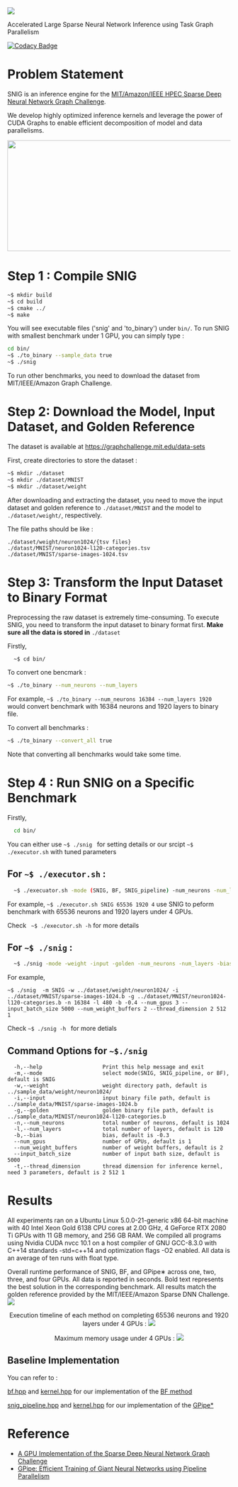 <img src="./.others/snig_logo.png" />

Accelerated Large Sparse Neural Network Inference using Task Graph Parallelism 

[![Codacy Badge](https://app.codacy.com/project/badge/Grade/6c166a884365423a96b5d76e1ba69c15)](https://www.codacy.com/manual/dian-lun-lin/SNIG?utm_source=github.com&amp;utm_medium=referral&amp;utm_content=dian-lun-lin/SNIG&amp;utm_campaign=Badge_Grade)

# Problem Statement

SNIG is an inference engine for the [MIT/Amazon/IEEE HPEC Sparse Deep Neural Network Graph Challenge](./https://graphchallenge.mit.edu/challenges). 

We develop highly optimized inference kernels and leverage the power of CUDA Graphs to enable efficient decomposition of model and data parallelisms.
<p align=center>
<img src="./.others/snig_taskgraph.png" width="725" height="250"/>
</p>

# Step 1 : Compile SNIG

```bash
~$ mkdir build
~$ cd build
~$ cmake ../
~$ make
```
You will see executable files ('snig' and 'to_binary') under `bin/`.
To run SNIG with smallest benchmark under 1 GPU, you can simply type :

```bash
cd bin/
~$ ./to_binary --sample_data true
~$ ./snig
```

To run other benchmarks, you need to download the dataset from MIT/IEEE/Amazon Graph Challenge.

# Step 2: Download the Model, Input Dataset, and Golden Reference

The dataset is available at https://graphchallenge.mit.edu/data-sets

First, create directories to store the dataset :

```bash
~$ mkdir ./dataset
~$ mkdir ./dataset/MNIST
~$ mkdir ./dataset/weight
```
After downloading and extracting the dataset, 
you need to move the input dataset and golden reference to ```./dataset/MNIST``` and the model to ```./dataset/weight/```, respectively.

The file paths should be like :

```
./dataset/weight/neuron1024/{tsv files}
./datast/MNIST/neuron1024-l120-categories.tsv
./dataset/MNIST/sparse-images-1024.tsv
```

# Step 3: Transform the Input Dataset to Binary Format

Preprocessing the raw dataset is extremely time-consuming.
To execute SNIG, you need to transform the input dataset to binary format first.
**Make sure all the data is stored in** ```./dataset```

Firstly, 
``` bash
  ~$ cd bin/ 
```
To convert one bencmark :
```bash
~$ ./to_binary --num_neurons --num_layers
```
For example, ``` ~$ ./to_binary --num_neurons 16384 --num_layers 1920 ``` would convert benchmark with 16384 neurons and 1920 layers to binary file.

To convert all benchmarks :
```bash
~$ ./to_binary --convert_all true
```
Note that converting all benchmarks would take some time.

# Step 4 : Run SNIG on a Specific Benchmark
Firstly, 
```bash
  cd bin/
```

You can either use ```~$ ./snig ``` for setting details or our srcipt ```~$ ./executor.sh``` with tuned parameters
## For ```~$ ./executor.sh``` :
```bash
  ~$ ./execuator.sh -mode (SNIG, BF, SNIG_pipeline) -num_neurons -num_layers -num_gpus
```
For example, ```~$ ./executor.sh SNIG 65536 1920 4``` use SNIG to peform benchmark with 65536 neurons and 1920 layers under 4 GPUs.

Check ``` ~$ ./executor.sh -h``` for more details

## For ```~$ ./snig``` :
```bash
  ~$ ./snig -mode -weight -input -golden -num_neurons -num_layers -bias --num_gpus --num_weight_buffers --input_batch_size -thread_dimension
```
For example, 
```        
~$ ./snig  -m SNIG -w ../dataset/weight/neuron1024/ -i ../dataset/MNIST/sparse-images-1024.b -g ../dataset/MNIST/neuron1024-l120-categories.b -n 16384 -l 480 -b -0.4 --num_gpus 3 --input_batch_size 5000 --num_weight_buffers 2 --thread_dimension 2 512 1                                                                             
```                

Check ```~$ ./snig -h ``` for more detials

## Command Options for ```~$./snig```
```
  -h,--help                   Print this help message and exit
  -m,--mode                   select mode(SNIG, SNIG_pipeline, or BF), default is SNIG
  -w,--weight                 weight directory path, default is ../sample_data/weight/neuron1024/
  -i,--input                  input binary file path, default is ../sample_data/MNIST/sparse-images-1024.b
  -g,--golden                 golden binary file path, default is ../sample_data/MINIST/neuron1024-l120-categories.b
  -n,--num_neurons            total number of neurons, default is 1024
  -l,--num_layers             total number of layers, default is 120
  -b,--bias                   bias, default is -0.3
  --num_gpus                  number of GPUs, default is 1
  --num_weight_buffers        number of weight buffers, default is 2
  --input_batch_size          number of input bath size, default is 5000
  -t,--thread_dimension       thread dimension for inference kernel, need 3 parameters, default is 2 512 1
```

# Results
All experiments ran on a Ubuntu Linux 5.0.0-21-generic x86 64-bit machine with 40 Intel Xeon Gold 6138 CPU cores at 2.00 GHz, 4 GeForce RTX 2080 Ti GPUs with 11 GB memory, and 256 GB RAM. We compiled all programs using Nvidia CUDA nvcc 10.1 on a host compiler of GNU GCC-8.3.0 with C++14 standards -std=c++14 and optimization flags -O2 enabled. All data is an average of ten runs with float type.

Overall runtime performance of SNIG, BF, and GPipe∗ across one, two, three, and four GPUs. All data is reported in seconds. Bold text represents the best solution in the corresponding benchmark. All results match the golden reference provided by the MIT/IEEE/Amazon Sparse DNN Challenge.
<img align=center src="./.others/results.png" />

<p align=center>
Execution timeline of each method on completing 65536 neurons and 1920 layers under 4 GPUs :
<img src="./.others/timeline.png" />
</p>

<p align=center>
Maximum memory usage under 4 GPUs :
<img src="./.others/memory_usage.png" />
</p>

## Baseline Implementation

You can refer to :

[bf.hpp](./SNIG/bf/bf.hpp) and [kernel.hpp](./SNIG/bf/kernel.hpp) for our implementation of the [BF method](https://doi.org/10.1109/HPEC.2019.8916223)

[snig_pipeline.hpp](./SNIG/snig/snig_pipeline.hpp) and [kernel.hpp](./SNIG/snig/kernel.hpp) for our implementation of the [GPipe*](https://papers.nips.cc/paper/8305-gpipe-efficient-training-of-giant-neural-networks-using-pipeline-parallelism)

# Reference

+ [A GPU Implementation of the Sparse Deep Neural Network Graph Challenge](https://doi.org/10.1109/HPEC.2019.8916223)
+ [GPipe: Efficient Training of Giant Neural Networks using Pipeline Parallelism](https://papers.nips.cc/paper/8305-gpipe-efficient-training-of-giant-neural-networks-using-pipeline-parallelism)
